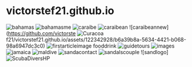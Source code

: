 # victorstef21.github.io
![bahamas](https://github.com/victorstef21/victorstef21.github.io/assets/122342928/ac06a2f9-7137-4311-bd43-ab017780f956)
![bahamasme](https://github.com/victorstef21/victorstef21.github.io/assets/122342928/57a7cc96-038e-4f10-af47-26b1228a329f)
![caraibe](https://github.com/victorstef21/victorstef21.github.io/assets/122342928/58bee641-743b-4256-a981-f11455c75d7f)
![caraibean](https://github.com/victorstef21/victorstef21.github.io/assets/122342928/f5de39b9-b487-4914-973d-fe50af8acca1)
![caraibeannew](https://github.com/victorste
![Curacoa](https://github.com/victorstef21/victorstef21.github.io/assets/122342928/c41b38b8-fd05-4193-8ef1-81874ad8c1bb)
f21/victorstef21.github.io/assets/122342928/b6a39b8a-5634-4421-b068-98a6947dc3c0)
![firstarticleimage
![fooddrink](https://github.com/victorstef21/victorstef21.github.io/assets/122342928/b0804d19-796c-4064-8555-aabf6ecb8e05)
](https://github.com/victorstef21/victorstef21.github.io/assets/122342928/06dd10c9-b939-427d-9d2a-34bb74962923)
![guidetours](https://github.com/victorstef21/victorstef21.github.io/assets/122342928/73446191-ca63-46fe-aefa-cf5bb052db8e)
![images](https://github.com/victorstef21/victorstef21.github.io/assets/122342928/92db11db-6b0c-4915-8944-2bdbbd8b68b6)
![jamaica](https://github.com/victorstef21/victorstef21.github.io/assets/122342928/f405153b-5fda-4222-97d3-7b71e09c28ad)
![maldive](https://github.com/victorstef21/victorstef21.github.io/assets/122342928/39a1e950-ea97-4a10-b6d5-9a27967a5a08)
![sandacontact](https://github.com/victorstef21/victorstef21.github.io/assets/122342928/0ceb1e03-4647-4a5f-83c0-15c0ae96ed2f)
![sandalscouple](https://github.com/victorstef21/victorstef21.github.io/assets/122342928/22377d10-5d07-4771-953a-b07b6c48174c)
![sandlogo]
![ScubaDiversHP](https://github.com/victorstef21/victorstef21.github.io/assets/122342928/f596bc72-8973-4b72-8b39-d2ab3e04a82f)
